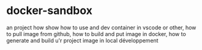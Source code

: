 # docker-sandbox
an project how show how to use and dev container in vscode or other, how to pull image from github, how to build and put image in docker, how to generate and build u'r project image in local développement 

